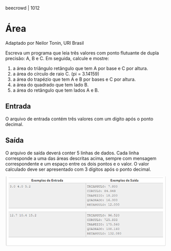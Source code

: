 beecrowd | 1012

# Área

Adaptado por Neilor Tonin, URI  Brasil

Escreva um programa que leia três valores com ponto flutuante de dupla precisão: A, B e C. Em seguida, calcule e mostre:
1. a área do triângulo retângulo que tem A por base e C por altura.
2. a área do círculo de raio C. (pi = 3.14159)
3. a área do trapézio que tem A e B por bases e C por altura.
4. a área do quadrado que tem lado B.
5. a área do retângulo que tem lados A e B.

## Entrada
O arquivo de entrada contém três valores com um dígito após o ponto decimal.

## Saída
O arquivo de saída deverá conter 5 linhas de dados. Cada linha corresponde a uma das áreas descritas acima, sempre com mensagem correspondente e um espaço entre os dois pontos e o valor. O valor calculado deve ser apresentado com 3 dígitos após o ponto decimal.

![Alt text](image.png)